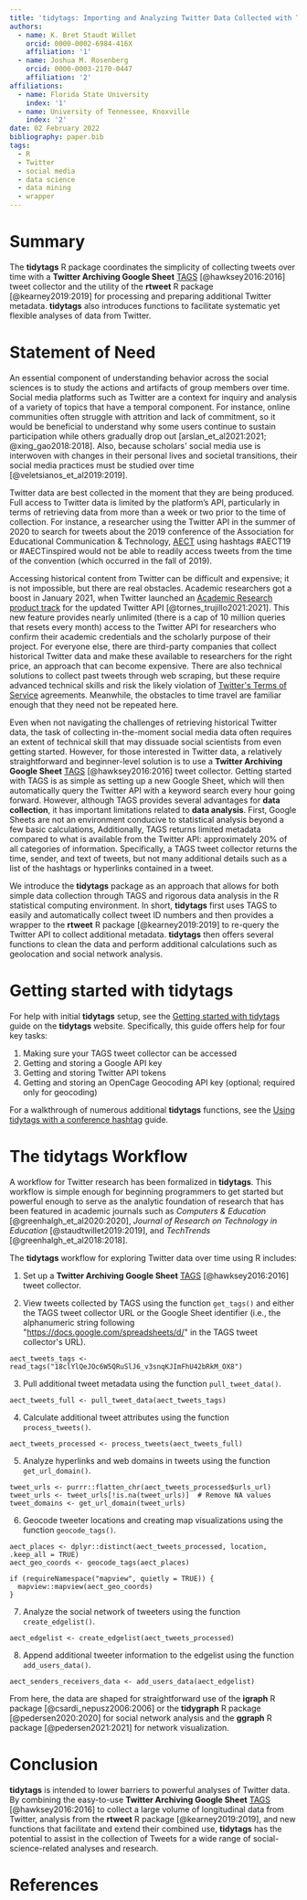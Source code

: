```yaml
---
title: 'tidytags: Importing and Analyzing Twitter Data Collected with Twitter Archiving Google Sheets'
authors:
  - name: K. Bret Staudt Willet
    orcid: 0000-0002-6984-416X
    affiliation: '1'
  - name: Joshua M. Rosenberg
    orcid: 0000-0003-2170-0447
    affiliation: '2'
affiliations:
  - name: Florida State University
    index: '1'
  - name: University of Tennessee, Knoxville
    index: '2'
date: 02 February 2022
bibliography: paper.bib
tags:
  - R
  - Twitter
  - social media
  - data science
  - data mining
  - wrapper
---
```


# Summary

The **tidytags** R package coordinates the simplicity of collecting tweets over time with a **Twitter Archiving Google Sheet** [TAGS](https://tags.hawksey.info/) [@hawksey2016:2016] tweet collector and the utility of the **rtweet** R package [@kearney2019:2019] for processing and preparing additional Twitter metadata. **tidytags** also introduces functions to facilitate systematic yet flexible analyses of data from Twitter.

# Statement of Need

An essential component of understanding behavior across the social sciences is to study the actions and artifacts of group members over time. Social media platforms such as Twitter are a context for inquiry and analysis of a variety of topics that have a temporal component. For instance, online communities often struggle with attrition and lack of commitment, so it would be beneficial to understand why some users continue to sustain participation while others gradually drop out [arslan_et_al2021:2021; @xing_gao2018:2018]. Also, because scholars' social media use is interwoven with changes in their personal lives and societal transitions, their social media practices must be studied over time [@veletsianos_et_al2019:2019].

Twitter data are best collected in the moment that they are being produced. Full access to Twitter data is limited by the platform’s API, particularly in terms of retrieving data from more than a week or two prior to the time of collection. For instance, a researcher using the Twitter API in the summer of 2020 to search for tweets about the 2019 conference of the Association for Educational Communication & Technology, [AECT](https://aect.org/) using hashtags #AECT19 or #AECTinspired would not be able to readily access tweets from the time of the convention (which occurred in the fall of 2019).

Accessing historical content from Twitter can be difficult and expensive; it is not impossible, but there are real obstacles. Academic researchers got a boost in January 2021, when Twitter launched an [Academic Research product track](https://developer.twitter.com/en/products/twitter-api/academic-research) for the updated Twitter API [@tornes_trujillo2021:2021]. This new feature provides nearly unlimited (there is a cap of 10 million queries that resets every month) access to the Twitter API for researchers who confirm their academic credentials and the scholarly purpose of their project. For everyone else, there are third-party companies that collect historical Twitter data and make these available to researchers for the right price, an approach that can become expensive. There are also technical solutions to collect past tweets through web scraping, but these require advanced technical skills and risk the likely violation of [Twitter's Terms of Service](https://twitter.com/en/tos) agreements. Meanwhile, the obstacles to time travel are familiar enough that they need not be repeated here.

Even when not navigating the challenges of retrieving historical Twitter data, the task of collecting in-the-moment social media data often requires an extent of technical skill that may dissuade social scientists from even getting started. However, for those interested in Twitter data, a relatively straightforward and beginner-level solution is to use a **Twitter Archiving Google Sheet** [TAGS](https://tags.hawksey.info/) [@hawksey2016:2016] tweet collector. Getting started with TAGS is as simple as setting up a new Google Sheet, which will then automatically query the Twitter API with a keyword search every hour going forward. However, although TAGS provides several advantages for **data collection**, it has important limitations related to **data analysis**. First, Google Sheets are not an environment conducive to statistical analysis beyond a few basic calculations, Additionally, TAGS returns limited metadata compared to what is available from the Twitter API: approximately 20% of all categories of information. Specifically, a TAGS tweet collector returns the time, sender, and text of tweets, but not many additional details such as a list of the hashtags or hyperlinks contained in a tweet. 

We introduce the **tidytags** package as an approach that allows for both simple data collection through TAGS and rigorous data analysis in the R statistical computing environment. In short, **tidytags** first uses TAGS to easily and automatically collect tweet ID numbers and then provides a wrapper to the **rtweet** R package [@kearney2019:2019] to re-query the Twitter API to collect additional metadata. **tidytags** then offers several functions to clean the data and perform additional calculations such as geolocation and social network analysis.

# Getting started with **tidytags**

For help with initial **tidytags** setup, see the [Getting started with tidytags](https://docs.ropensci.org/tidytags/articles/setup.html) guide on the **tidytags** website. Specifically, this guide offers help for four key tasks:

1. Making sure your TAGS tweet collector can be accessed
2. Getting and storing a Google API key
3. Getting and storing Twitter API tokens
4. Getting and storing an OpenCage Geocoding API key (optional; required only for geocoding)

For a walkthrough of numerous additional **tidytags** functions, see the [Using tidytags with a conference hashtag](https://docs.ropensci.org/tidytags/articles/tidytags-with-conf-hashtags.html) guide.

# The **tidytags** Workflow

A workflow for Twitter research has been formalized in **tidytags**. This workflow is simple enough for beginning programmers to get started but powerful enough to serve as the analytic foundation of research that has been featured in academic journals such as *Computers & Education* [@greenhalgh_et_al2020:2020], *Journal of Research on Technology in Education* [@staudtwillet2019:2019], and *TechTrends* [@greenhalgh_et_al2018:2018].

The **tidytags** workflow for exploring Twitter data over time using R includes:

1. Set up a **Twitter Archiving Google Sheet** [TAGS](https://tags.hawksey.info/) [@hawksey2016:2016] tweet collector.

2. View tweets collected by TAGS using the function `get_tags()` and either the TAGS tweet collector URL or the Google Sheet identifier (i.e., the alphanumeric string following "https://docs.google.com/spreadsheets/d/" in the TAGS tweet collector's URL).

```{r}
aect_tweets_tags <- read_tags("18clYlQeJOc6W5QRuSlJ6_v3snqKJImFhU42bRkM_OX8")
```

3. Pull additional tweet metadata using the function `pull_tweet_data()`.

```{r}
aect_tweets_full <- pull_tweet_data(aect_tweets_tags)
```

4. Calculate additional tweet attributes using the function `process_tweets()`.

```{r}
aect_tweets_processed <- process_tweets(aect_tweets_full)
```

5. Analyze hyperlinks and web domains in tweets using the function `get_url_domain()`.

```{r}
tweet_urls <- purrr::flatten_chr(aect_tweets_processed$urls_url)
tweet_urls <- tweet_urls[!is.na(tweet_urls)]  # Remove NA values
tweet_domains <- get_url_domain(tweet_urls)
```

6. Geocode tweeter locations and creating map visualizations using the function `geocode_tags()`.

```{r}
aect_places <- dplyr::distinct(aect_tweets_processed, location, .keep_all = TRUE)
aect_geo_coords <- geocode_tags(aect_places)

if (requireNamespace("mapview", quietly = TRUE)) {
  mapview::mapview(aect_geo_coords)
}
```

7. Analyze the social network of tweeters using the function `create_edgelist()`.

```{r}
aect_edgelist <- create_edgelist(aect_tweets_processed)
```

8. Append additional tweeter information to the edgelist using the function `add_users_data()`.

```{r}
aect_senders_receivers_data <- add_users_data(aect_edgelist)
```

From here, the data are shaped for straightforward use of the **igraph** R package [@csardi_nepusz2006:2006] or the **tidygraph** R package [@pedersen2020:2020] for social network analysis and the **ggraph** R package [@pedersen2021:2021] for network visualization.

# Conclusion

**tidytags** is intended to lower barriers to powerful analyses of Twitter data. By combining the easy-to-use **Twitter Archiving Google Sheet** [TAGS](https://tags.hawksey.info/) [@hawksey2016:2016] to collect a large volume of longitudinal data from Twitter, analysis from the **rtweet** R package [@kearney2019:2019], and new functions that facilitate and extend their combined use, **tidytags** has the potential to assist in the collection of Tweets for a wide range of social-science-related analyses and research. 

# References


